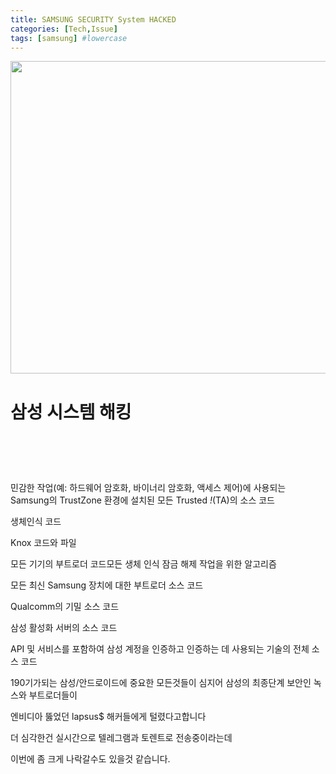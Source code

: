 ```yaml
---
title: SAMSUNG SECURITY System HACKED
categories: [Tech,Issue]
tags: [samsung] #lowercase    
---
```



<img src="https://user-images.githubusercontent.com/37606666/156897540-c0dec1c6-9ba8-49c6-bf56-5ed4af782065.jpg" width="800" height="500">

# 삼성 시스템 해킹 　　　　　　　　　　　　　　　　　　　　
　　　　　　　　　　　　　　　　　　　　　　　　　　　　　　　　　　　
　　　　　　　　　　　　　　　　　　　　　　　　　　　　　　　　　　　






민감한 작업(예: 하드웨어 암호화, 바이너리 암호화, 액세스 제어)에 사용되는 Samsung의 TrustZone 환경에 설치된 모든 Trusted *!*(TA)의 소스 코드

생체인식 코드

Knox 코드와 파일

모든 기기의 부트로더 코드모든 생체 인식 잠금 해제 작업을 위한 알고리즘

모든 최신 Samsung 장치에 대한 부트로더 소스 코드

Qualcomm의 기밀 소스 코드

삼성 활성화 서버의 소스 코드

API 및 서비스를 포함하여 삼성 계정을 인증하고 인증하는 데 사용되는 기술의 전체 소스 코드



190기가되는 삼성/안드로이드에 중요한 모든것들이 심지어 삼성의 최종단계 보안인 녹스와 부트로더들이

엔비디아 뚫었던 lapsus$ 해커들에게 털렸다고합니다

더 심각한건 실시간으로 텔레그램과 토렌트로 전송중이라는데

이번에 좀 크게 나락갈수도 있을것 같습니다.